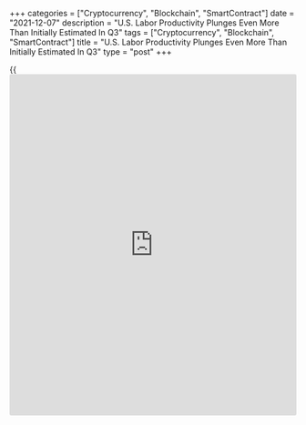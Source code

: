 +++
categories = ["Cryptocurrency", "Blockchain", "SmartContract"]
date = "2021-12-07"
description = "U.S. Labor Productivity Plunges Even More Than Initially Estimated In Q3"
tags = ["Cryptocurrency", "Blockchain", "SmartContract"]
title = "U.S. Labor Productivity Plunges Even More Than Initially Estimated In Q3"
type = "post"
+++

{{<iframe id="large-banner" src="https://www.bounty.group/#slide=5.0" width="100%" height="600" scrolling="no" style="border: 0px solid rgb(216, 221, 230); border-radius: 3px;">}}

Labor productivity in the U.S. plunged by even more than initially
estimated in the third quarter, according to revised data released by
the Labor Department on Tuesday.

The Labor Department said labor productivity tumbled by 5.2 percent in
the third quarter compared to the previously reported 5.0 percent
nosedive. Economists had expected the slump in productivity to be
revised to 4.9 percent.

Meanwhile, the report showed the spike in unit labor costs during the
third quarter was upwardly revised to 9.6 percent from 8.3 percent. The
surge in unit labor costs was expected to be revised to 8.4 percent.

For comments and feedback [contact](https://www.playgroundfx.com/contact/): editorial@rtt[news](https://www.letsplayfx.com/blog/forex-news-website/).com

[Economic News][1]

 **What parts of the world are seeing the best (and worst) economic
performances lately? Click[here][2] to check out our [Econ Scorecard][2]
and find out! See up-to-the-moment [ranking](https://www.playgroundfx.com/blog/crypto-exchange-ranking/)s for the best and worst
performers in [GDP][2], [unemployment rate][3], [inflation][4] and much
more.**

   1. www.rtt[news](https://www.letsplayfx.com/blog/forex-news-website/).com/Content/EconomicNews.aspx
   2. www.rtt[news](https://www.letsplayfx.com/blog/forex-news-website/).com/economic-scorecard/world-rank/GDP/highest-performance.aspx
   3. www.rtt[news](https://www.letsplayfx.com/blog/forex-news-website/).com/economic-scorecard/world-rank/unemployment-rate/lowest-performance.aspx
   4. www.rtt[news](https://www.letsplayfx.com/blog/forex-news-website/).com/economic-scorecard/world-rank/CPI/highest-performance.aspx
